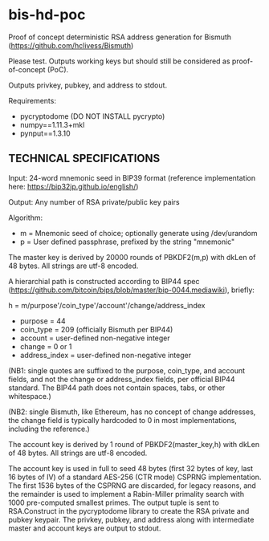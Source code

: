 # bis-hd-poc
Proof of concept deterministic RSA address generation for Bismuth (https://github.com/hclivess/Bismuth)

Please test. Outputs working keys but should still be considered as proof-of-concept (PoC).

Outputs privkey, pubkey, and address to stdout.

Requirements:
- pycryptodome (DO NOT INSTALL pycrypto)
- numpy==1.11.3+mkl
- pynput==1.3.10

TECHNICAL SPECIFICATIONS
------------------------

Input: 24-word mnemonic seed in BIP39 format (reference implementation here: https://bip32jp.github.io/english/)

Output: Any number of RSA private/public key pairs

Algorithm:
* m = Mnemonic seed of choice; optionally generate using /dev/urandom
* p = User defined passphrase, prefixed by the string "mnemonic"

The master key is derived by 20000 rounds of PBKDF2(m,p) with dkLen of 48 bytes. All strings are utf-8 encoded.

A hierarchial path is constructed according to BIP44 spec (https://github.com/bitcoin/bips/blob/master/bip-0044.mediawiki), briefly:

h = m/purpose'/coin_type'/account'/change/address_index

 * purpose = 44
 * coin_type = 209 (officially Bismuth per BIP44)
 * account = user-defined non-negative integer
 * change = 0 or 1
 * address_index = user-defined non-negative integer
 
(NB1: single quotes are suffixed to the purpose, coin_type, and account fields, and not the change or address_index fields, per official BIP44 standard. The BIP44 path does not contain spaces, tabs, or other whitespace.)

(NB2: single Bismuth, like Ethereum, has no concept of change addresses, the change field is typically hardcoded to 0 in most implementations, including the reference.)

The account key is derived by 1 round of PBKDF2(master_key,h) with dkLen of 48 bytes. All strings are utf-8 encoded.

The account key is used in full to seed 48 bytes (first 32 bytes of key, last 16 bytes of IV) of a standard AES-256 (CTR mode) CSPRNG implementation. The first 1536 bytes of the CSPRNG are discarded, for legacy reasons, and the remainder is used to implement a Rabin-Miller primality search with 1000 pre-computed smallest primes. The output tuple is sent to RSA.Construct in the pycryptodome library to create the RSA private and pubkey keypair. The privkey, pubkey, and address along with intermediate master and account keys are output to stdout.
